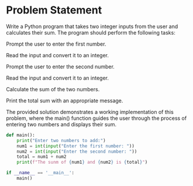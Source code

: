 
# Problem Statement

Write a Python program that takes two integer inputs from the user and calculates their sum. The program should perform the following tasks:

Prompt the user to enter the first number.

Read the input and convert it to an integer.

Prompt the user to enter the second number.

Read the input and convert it to an integer.

Calculate the sum of the two numbers.

Print the total sum with an appropriate message.

The provided solution demonstrates a working implementation of this problem, where the main() function guides the user through the process of entering two numbers and displays their sum.

```python
def main():
    print("Enter two numbers to add:")
    num1 = int(input("Enter the first number: "))
    num2 = int(input("Enter the second number: "))
    total = num1 + num2
    print(f"The sunm of {num1} and {num2} is {total}")

if __name__ == '__main__':
    main()
    

